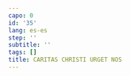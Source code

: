 ```yaml
---
capo: 0
id: '35'
lang: es-es
step: ''
subtitle: ''
tags: []
title: CARITAS CHRISTI URGET NOS
---
```

